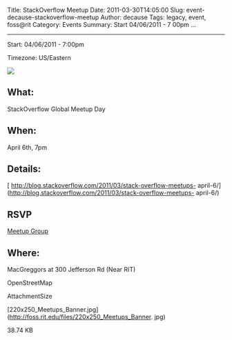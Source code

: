 Title: StackOverflow Meetup
Date: 2011-03-30T14:05:00
Slug: event-decause-stackoverflow-meetup
Author: decause
Tags: legacy, event, foss@rit
Category: Events
Summary: Start  04/06/2011 - 7 00pm ... 

---
Start: 04/06/2011 - 7:00pm

Timezone: US/Eastern

![](http://foss.rit.edu/files/220x250_Meetups_Banner.jpg)

## What:

StackOverflow Global Meetup Day

## When:

April 6th, 7pm

## Details:

[ http://blog.stackoverflow.com/2011/03/stack-overflow-meetups-
april-6/](http://blog.stackoverflow.com/2011/03/stack-overflow-meetups-
april-6/)

##  RSVP

[ Meetup Group](http://www.meetup.com/stackoverflow/Rochester-NY/83876/)

## Where:

MacGreggors at 300 Jefferson Rd (Near RIT)

OpenStreetMap

AttachmentSize

[220x250_Meetups_Banner.jpg](http://foss.rit.edu/files/220x250_Meetups_Banner.
jpg)

38.74 KB

